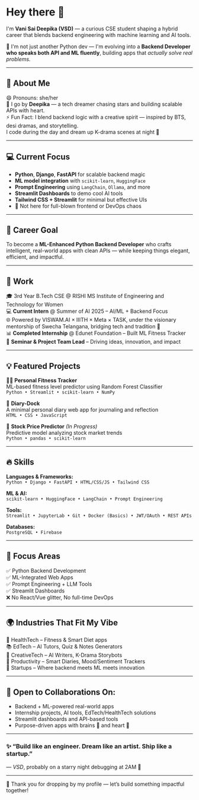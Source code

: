 # Hey there 👋  
I'm **Vani Sai Deepika (VSD)** — a curious CSE student shaping a hybrid career that blends backend engineering with machine learning and AI tools.

🔧 I'm not just another Python dev — I'm evolving into a **Backend Developer who speaks both API and ML fluently**, building apps that *actually solve real problems.*

---

## 💬 About Me  
😄 Pronouns: she/her  
🌙 I go by **Deepika** — a tech dreamer chasing stars and building scalable APIs with heart.  
⚡️ Fun Fact: I blend backend logic with a creative spirit — inspired by BTS, desi dramas, and storytelling.  
I code during the day and dream up K-drama scenes at night 🌌

---

## 💻 Current Focus

- **Python**, **Django**, **FastAPI** for scalable backend magic  
- **ML model integration** with `scikit-learn`, `HuggingFace`  
- **Prompt Engineering** using `LangChain`, `Ollama`, and more  
- **Streamlit Dashboards** to demo cool AI tools  
- **Tailwind CSS + Streamlit** for minimal but effective UIs  
- 🚫 Not here for full-blown frontend or DevOps chaos

---

## 🎯 Career Goal

To become a **ML-Enhanced Python Backend Developer** who crafts intelligent, real-world apps with clean APIs — while keeping things elegant, efficient, and impactful.

---

## 📌 Work

🎓 3rd Year B.Tech CSE @ RISHI MS Institute of Engineering and Technology for Women  
💻 **Current Intern** @ Summer of AI 2025 – AI/ML + Backend Focus  
🌐 Powered by VISWAM.AI × IIITH × Meta × TASK, under the visionary mentorship of Swecha Telangana, bridging tech and tradition 🌿      
📊 **Completed Internship** @ Edunet Foundation – Built ML Fitness Tracker  
🧠 **Seminar & Project Team Lead** – Driving ideas, innovation, and impact

---

## 💡 Featured Projects

🧘‍♀️ **Personal Fitness Tracker**  
ML-based fitness level predictor using Random Forest Classifier  
`Python • Streamlit • scikit-learn • NumPy`

📔 **Diary-Dock**  
A minimal personal diary web app for journaling and reflection  
`HTML • CSS • JavaScript`

💸 **Stock Price Predictor** *(In Progress)*  
Predictive model analyzing stock market trends  
`Python • pandas • scikit-learn`

---

## 🔥 Skills

**Languages & Frameworks:**  
`Python • Django • FastAPI • HTML/CSS/JS • Tailwind CSS`

**ML & AI:**  
`scikit-learn • HuggingFace • LangChain • Prompt Engineering`

**Tools:**  
`Streamlit • JupyterLab • Git • Docker (Basics) • JWT/OAuth • REST APIs`

**Databases:**  
`PostgreSQL • Firebase`

---

## 🧭 Focus Areas

✅ Python Backend Development  
✅ ML-Integrated Web Apps  
✅ Prompt Engineering + LLM Tools  
✅ Streamlit Dashboards  
❌ No React/Vue glitter, No full-time DevOps

---

## 🌍 Industries That Fit My Vibe

🏥 HealthTech – Fitness & Smart Diet apps  
📚 EdTech – AI Tutors, Quiz & Notes Generators  
🎨 CreativeTech – AI Writers, K-Drama Storybots  
📔 Productivity – Smart Diaries, Mood/Sentiment Trackers  
🚀 Startups – Where backend meets ML meets innovation

---

## 🤝 Open to Collaborations On:

- Backend + ML-powered real-world apps  
- Internship projects, AI tools, EdTech/HealthTech solutions  
- Streamlit dashboards and API-based tools  
- Purpose-driven apps with brains 🧠 and heart 💖

---

### ✨ “Build like an engineer. Dream like an artist. Ship like a startup.”  
— *VSD*, probably on a starry night debugging at 2AM 🌌


---

🌟 Thank you for dropping by my profile — let’s build something impactful together!
